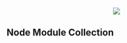 <br />
<div align="center">
  <img src="https://i.ibb.co/f0Snj55/02ba3d4e-8d20-434a-9a97-1c829ad0637d.webp" />
</div>

## Node Module Collection

